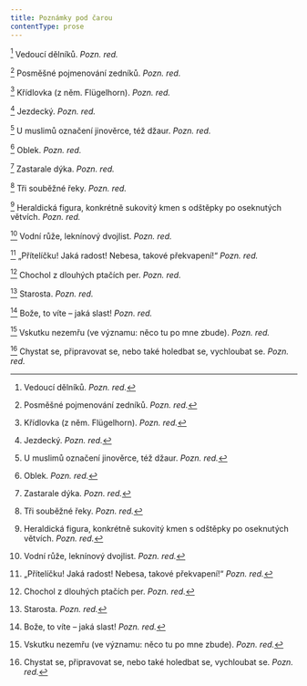 ```yaml
---
title: Poznámky pod čarou
contentType: prose
---
```


<section>

[^1] Vedoucí dělníků. _Pozn. red._

[^2] Posměšné pojmenování zedníků. _Pozn. red._

[^3] Křídlovka (z něm. Flügelhorn). _Pozn. red._

[^4] Jezdecký. _Pozn. red._

[^5] U muslimů označení jinověrce, též džaur. _Pozn. red._

[^6] Oblek. _Pozn. red._

[^7] Zastarale dýka. _Pozn. red._

[^8] Tři souběžné řeky. _Pozn. red._

[^9] Heraldická figura, konkrétně sukovitý kmen s odštěpky po oseknutých větvích. _Pozn. red._

[^10] Vodní růže, leknínový dvojlist. _Pozn. red._

[^11] „Přítelíčku! Jaká radost! Nebesa, takové překvapení!“ _Pozn. red._

[^12] Chochol z dlouhých ptačích per. _Pozn. red._

[^13] Starosta. _Pozn. red._

[^14] Bože, to víte – jaká slast! _Pozn. red._

[^15] Vskutku nezemřu (ve významu: něco tu po mne zbude). _Pozn. red._

[^16] Chystat se, připravovat se, nebo také holedbat se, vychloubat se. _Pozn. red._

</section>

[^1]: Vedoucí dělníků. _Pozn. red._

[^2]: Posměšné pojmenování zedníků. _Pozn. red._

[^3]: Křídlovka (z něm. Flügelhorn). _Pozn. red._

[^4]: Jezdecký. _Pozn. red._

[^5]: U muslimů označení jinověrce, též džaur. _Pozn. red._

[^6]: Oblek. _Pozn. red._

[^7]: Zastarale dýka. _Pozn. red._

[^8]: Tři souběžné řeky. _Pozn. red._

[^9]: Heraldická figura, konkrétně sukovitý kmen s odštěpky po oseknutých větvích. _Pozn. red._

[^10]: Vodní růže, leknínový dvojlist. _Pozn. red._

[^11]: „Přítelíčku! Jaká radost! Nebesa, takové překvapení!“ _Pozn. red._

[^12]: Chochol z dlouhých ptačích per. _Pozn. red._

[^13]: Starosta. _Pozn. red._

[^14]: Bože, to víte – jaká slast! _Pozn. red._

[^15]: Vskutku nezemřu (ve významu: něco tu po mne zbude). _Pozn. red._

[^16]: Chystat se, připravovat se, nebo také holedbat se, vychloubat se. _Pozn. red._
